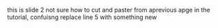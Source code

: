 this is slide 2 not sure how 
to cut and paster from aprevious apge in the tutorial, 
confuisng
replace
line 5 with something new
